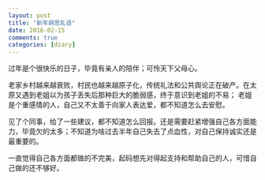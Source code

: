 ```yaml
---
layout: post
title: "新年胡思乱语"
date: 2016-02-15
comments: true
categories: [diary]
---
```


过年是个很快乐的日子，毕竟有亲人的陪伴；可怜天下父母心。

老家乡村越来越衰败，村民也越来越原子化，传统礼法和公共舆论正在破产。在太原又遇到老姐以为孩子丢失后那种巨大的脆弱感，终于意识到老姐的不易； 老姐是个重感情的人，自己又不太善于向家人表达爱，都不知道怎么去安慰。

见了个同事，给了一些建议，都不知道怎么回报。还是需要赶紧增强自己各方面能力，毕竟欠的太多；不知道为啥过去半年自己失去了点血性，对自己保持诚实还是最重要的。

一直觉得自己各方面都做的不完美，起码想先对得起支持和帮助自己的人，可惜自己做的还不够好。

